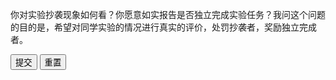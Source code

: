 你对实验抄袭现象如何看？你愿意如实报告是否独立完成实验任务？我问这个问题的目的是，希望对同学实验的情况进行真实的评价，处罚抄袭者，奖励独立完成者。
<div id="active-code">
<button class="btn btn-primary" type="button" id="run-code" value="wd1140">提交</button>
<button class="btn btn-primary" type="button" id="reset-code">重置</button>
<div id="editor">
</div>
<div id="result"></div>
</div>